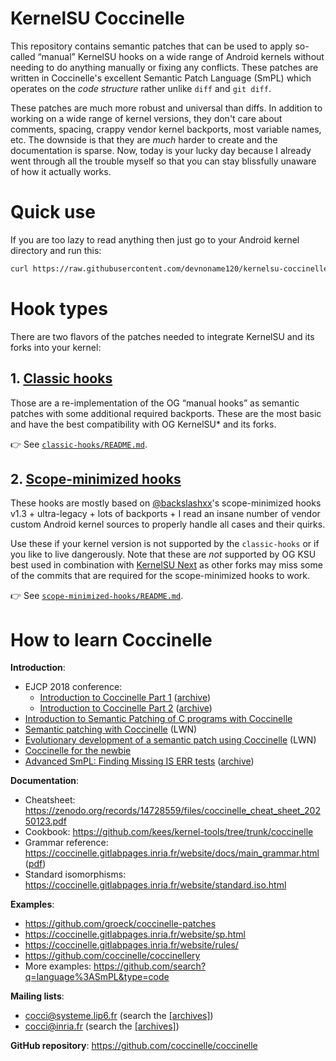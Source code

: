 # KernelSU Coccinelle

This repository contains semantic patches that can be used to apply so-called “manual” KernelSU hooks on a wide range of Android kernels without needing to do anything manually or fixing any conflicts. These patches are written in Coccinelle's excellent Semantic Patch Language (SmPL) which operates on the *code structure* rather unlike `diff` and `git diff`.

These patches are much more robust and universal than diffs. In addition to working on a wide range of kernel versions, they don't care about comments, spacing, crappy vendor kernel backports, most variable names, etc. The downside is that they are *much* harder to create and the documentation is sparse. Now, today is your lucky day because I already went through all the trouble myself so that you can stay blissfully unaware of how it actually works.

# Quick use

If you are too lazy to read anything then just go to your Android kernel directory and run this:

```sh
curl https://raw.githubusercontent.com/devnoname120/kernelsu-coccinelle/online/apply.sh | sh
```

# Hook types

There are two flavors of the patches needed to integrate KernelSU and its forks into your kernel:

## 1. [Classic hooks](https://github.com/devnoname120/kernelsu-coccinelle/tree/main/classic-hooks)

Those are a re-implementation of the OG “manual hooks” as semantic patches with some additional required backports. These are the most basic and have the best compatibility with OG KernelSU* and its forks.

  👉 See [`classic-hooks/README.md`](classic-hooks/README.md).

## 2. [Scope-minimized hooks](https://github.com/devnoname120/kernelsu-coccinelle/tree/main/scope-minimized-hooks)

These hooks are mostly based on [@backslashxx](https://github.com/backslashxx)'s scope-minimized hooks v1.3 + ultra-legacy + lots of backports + I read an insane number of vendor custom Android kernel sources to properly handle all cases and their quirks.

Use these if your kernel version is not supported by the `classic-hooks` or if you like to live dangerously. Note that these are *not* supported by OG KSU best used in combination with [KernelSU Next](https://github.com/KernelSU-Next/KernelSU-Next) as other forks may miss some of the commits that are required for the scope-minimized hooks to work.

👉 See [`scope-minimized-hooks/README.md`](scope-minimized-hooks/README.md).


# How to learn Coccinelle

**Introduction**:
- EJCP 2018 conference:
  - [Introduction to Coccinelle Part 1](https://ejcp2018.sciencesconf.org/file/part1_lawall.pdf) ([archive](https://web.archive.org/web/20250518120845/https://ejcp2018.sciencesconf.org/file/part1_lawall.pdf))
  - [Introduction to Coccinelle Part 2](https://ejcp2018.sciencesconf.org/file/part2_lawall.pdf) ([archive](https://web.archive.org/web/20250518120846/https://ejcp2018.sciencesconf.org/file/part2_lawall.pdf))
- [Introduction to Semantic Patching of C programs with Coccinelle](https://web.archive.org/web/20250207160114if_/https://www.lrz.de/services/compute/courses/x_lecturenotes/hspc1w19.pdf#page=21)
- [Semantic patching with Coccinelle](https://lwn.net/Articles/315686/) (LWN)
- [Evolutionary development of a semantic patch using Coccinelle](https://lwn.net/Articles/380835/) (LWN)
- [Coccinelle for the newbie](https://home.regit.org/technical-articles/coccinelle-for-the-newbie/)
- [Advanced SmPL: Finding Missing IS ERR tests](https://coccinelle.gitlabpages.inria.fr/website/papers/cocciwk4_talk2.pdf) ([archive](https://web.archive.org/web/20250518130934/https://coccinelle.gitlabpages.inria.fr/website/papers/cocciwk4_talk2.pdf))


**Documentation**:
- Cheatsheet: https://zenodo.org/records/14728559/files/coccinelle_cheat_sheet_20250123.pdf
- Cookbook: https://github.com/kees/kernel-tools/tree/trunk/coccinelle
- Grammar reference: https://coccinelle.gitlabpages.inria.fr/website/docs/main_grammar.html ([pdf](https://coccinelle.gitlabpages.inria.fr/website/docs/main_grammar.pdf))
- Standard isomorphisms: https://coccinelle.gitlabpages.inria.fr/website/standard.iso.html

**Examples**:
- https://github.com/groeck/coccinelle-patches
- https://coccinelle.gitlabpages.inria.fr/website/sp.html
- https://coccinelle.gitlabpages.inria.fr/website/rules/
- https://github.com/coccinelle/coccinellery
- More examples: https://github.com/search?q=language%3ASmPL&type=code

**Mailing lists**:
- cocci@systeme.lip6.fr (search the [[archives]](https://lore.kernel.org/cocci/))
- cocci@inria.fr (search the [[archives]](https://lore.kernel.org/cocci/))

**GitHub repository**: https://github.com/coccinelle/coccinelle
